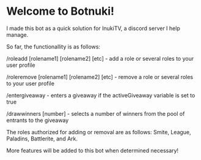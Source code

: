 # Welcome to Botnuki!

I made this bot as a quick solution for InukiTV, a discord server I help manage.

So far, the functionallity is as follows:

/roleadd [rolename1] [rolename2] [etc] - add a role or several roles to your user profile

/roleremove [rolename1] [rolename2] [etc] - remove a role or several roles to your user profile

/entergiveaway - enters a giveaway if the activeGiveaway variable is set to true

/drawwinners [number] - selects a number of winners from the pool of entrants to the giveaway

The roles authorized for adding or removal are as follows: Smite, League, Paladins, Battlerite, and Ark.

More features will be added to this bot when determined necessary!
